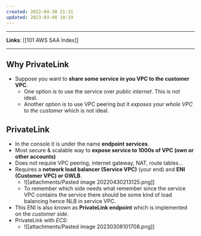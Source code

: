 ```yaml
---
created: 2022-04-30 21:31
updated: 2023-03-08 10:19
---
```

---
**Links**: [[101 AWS SAA Index]]

---
## Why PrivateLink
- Suppose you want to **share some service in you VPC to the customer VPC**. 
	- One option is to use the service over *public internet*. This is not ideal.
	- Another option is to use VPC peering but it *exposes your whole VPC to the customer* which is not ideal.

## PrivateLink
- In the console it is under the name **endpoint services**.
- Most secure & scalable way to **expose service to 1000s of VPC (own or other accounts)**
- Does not require VPC peering, internet gateway, NAT, route tables...
- Requires a **network load balancer (Service VPC)** (your end) and **ENI (Customer VPC) or GWLB**. 
	- ![[attachments/Pasted image 20220430213125.png]]
	- To remember which side needs what remember since the service VPC contains the service there should be some kind of load balancing hence NLB in service VPC.
- This ENI is also known as **PrivateLink endpoint** which is implemented on the *customer side*.
- PrivateLink with *ECS*:
	- ![[attachments/Pasted image 20230308101708.png]]